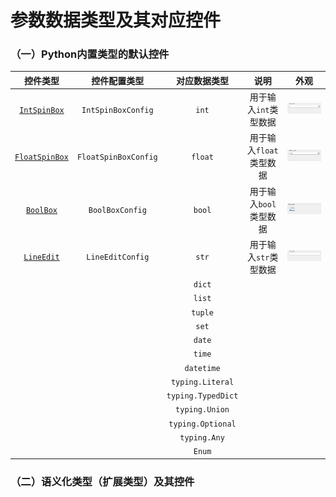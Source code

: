 #  参数数据类型及其对应控件

### （一）Python内置类型的默认控件

 

|              控件类型              |     控件配置类型     |    对应数据类型    |          说明           |                   外观                    |
| :--------------------------------: | :------------------: | :----------------: | :---------------------: | :---------------------------------------: |
|   [`IntSpinBox`](widgets/int.md)   |  `IntSpinBoxConfig`  |       `int`        |  用于输入`int`类型数据  |   ![intspin.png](../images/intspin.png)   |
| [`FloatSpinBox`](widgets/float.md) | `FloatSpinBoxConfig` |      `float`       | 用于输入`float`类型数据 | ![floatspin.png](../images/floatspin.png) |
|    [`BoolBox`](widgets/bool.md)    |   `BoolBoxConfig`    |       `bool`       | 用于输入`bool`类型数据  |   ![boolbox.png](../images/boolbox.png)   |
|    [`LineEdit`](widgets/str.md)    |   `LineEditConfig`   |       `str`        |  用于输入`str`类型数据  |  ![lineedit.png](../images/lineedit.png)  |
|                                    |                      |       `dict`       |                         |                                           |
|                                    |                      |       `list`       |                         |                                           |
|                                    |                      |      `tuple`       |                         |                                           |
|                                    |                      |       `set`        |                         |                                           |
|                                    |                      |       `date`       |                         |                                           |
|                                    |                      |       `time`       |                         |                                           |
|                                    |                      |     `datetime`     |                         |                                           |
|                                    |                      |  `typing.Literal`  |                         |                                           |
|                                    |                      | `typing.TypedDict` |                         |                                           |
|                                    |                      |   `typing.Union`   |                         |                                           |
|                                    |                      | `typing.Optional`  |                         |                                           |
|                                    |                      |    `typing.Any`    |                         |                                           |
|                                    |                      |       `Enum`       |                         |                                           |



### （二）语义化类型（扩展类型）及其控件

